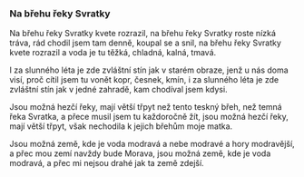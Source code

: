 ### Na břehu řeky Svratky
Na břehu řeky Svratky kvete rozrazil,
na břehu řeky Svratky roste nízká tráva,
rád chodil jsem tam denně, koupal se a snil,
na břehu řeky Svratky kvete rozrazil
a voda je tu těžká, chladná, kalná, tmavá.

I za slunného léta je zde zvláštní stín
jak v starém obraze, jenž u nás doma visí,
proč cítil jsem tu vonět kopr, česnek, kmín,
i za slunného léta je zde zvláštní stín
jak v jedné zahradě, kam chodíval jsem kdysi.

Jsou možná hezčí řeky, mají větší třpyt
než tento teskný břeh, než temná řeka Svratka,
a přece musil jsem tu každoročně žít,
jsou možná hezčí řeky, mají větší třpyt,
však nechodila k jejich břehům moje matka.

Jsou možná země, kde je voda modravá
a nebe modravé a hory modravější,
a přec mou zemí navždy bude Morava,
jsou možná země, kde je voda modravá,
a přec mi nejsou drahé jak ta země zdejší.


